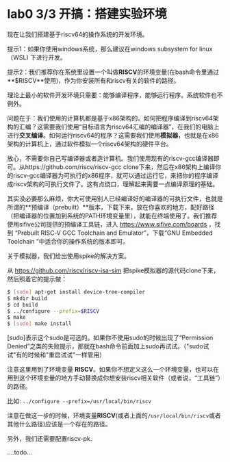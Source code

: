 # lab0  3/3 开搞：搭建实验环境

现在让我们搭建基于riscv64的操作系统的开发环境。

提示1：如果你使用windows系统，那么建议在windows subsystem for linux（WSL) 下进行开发。

提示2：我们推荐你在系统里设置一个叫做**RISCV**的环境变量(在bash命令里通过**$RISCV**使用)，作为你安装所有和riscv有关的软件的路径。

理论上最小的软件开发环境只需要：能够编译程序，能够运行程序。系统软件也不例外。

问题在于：我们使用的计算机都是基于x86架构的。如何把程序编译到riscv64架构的汇编？这需要我们使用“目标语言为riscv64汇编的编译器”，在我们的电脑上进行**交叉编译**。如何运行riscv64的程序？这需要我们使用**模拟器**，也就是在x86架构的计算机上，通过软件模拟一个riscv64架构的硬件平台。

放心，不需要你自己写编译器或者造计算机。我们使用现有的riscv-gcc编译器即可。从https://github.com/riscv/riscv-gcc clone下来，然后在x86架构上编译你的riscv-gcc编译器为可执行的x86程序，就可以通过运行它，来把你的程序编译成riscv架构的可执行文件了。这有点绕口，理解起来需要一点编译原理的基础。

其实没必要那么麻烦，你大可使用别人已经编译好的编译器的可执行文件，也就是所谓的**预编译（prebuilt）**版本，下载下来，放在你喜欢的地方，配好路径（把编译器的位置加到系统的PATH环境变量里），就能在终端使用了。我们推荐使用sifive公司提供的预编译工具链，进入 https://www.sifive.com/boards ，找到 “Prebuilt RISC‑V GCC Toolchain and Emulator”，下载“GNU Embedded Toolchain ”中适合你的操作系统的版本即可。

关于模拟器，我们给出使用spike的解决方案。

从 https://github.com/riscv/riscv-isa-sim 把spike模拟器的源代码clone下来，然后照着它的提示做：

```bash
$ [sudo] apt-get install device-tree-compiler
$ mkdir build
$ cd build
$ ../configure --prefix=$RISCV
$ make
$ [sudo] make install 
```

[sudo]表示这个sudo是可选的。如果你不使用sudo的时候出现了“Permission Denied”之类的失败提示，那就在bash命令前面加上sudo再试试。（"sudo试试"有的时候和"重启试试"一样管用）

注意这里用到了环境变量 **RISCV**。如果你不想定义这么一个环境变量，也可以在用到这个环境变量的地方手动替换成你想安装riscv相关软件（或者说，“工具链”）的路径。

比如: `../configure --prefix=/usr/local/bin/riscv`

注意在做这一步的时候，环境变量**RISCV**(或者上面的`/usr/local/bin/riscv`或者其他什么路径)应该是一个存在的路径。

另外，我们还需要配置riscv-pk.

....todo...